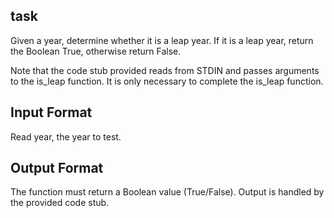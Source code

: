 ## task

Given a year, determine whether it is a leap year. If it is a leap year, return the Boolean True, otherwise return False.

Note that the code stub provided reads from STDIN and passes arguments to the is_leap function. It is only necessary to complete the is_leap function.

## Input Format

Read year, the year to test.


## Output Format

The function must return a Boolean value (True/False). Output is handled by the provided code stub.